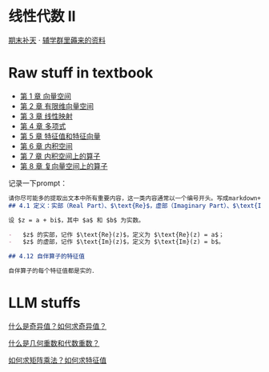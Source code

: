 # 线性代数 II

[期末补天](./fill-sky-1) · [辅学群里薅来的资料](./final2)

# Raw stuff in textbook

- [第 1 章 向量空间](./y-Raw-c1)
- [第 2 章 有限维向量空间](./y-Raw-c2)
- [第 3 章 线性映射](./y-Raw-c3)
- [第 4 章 多项式](./y-Raw-c4)
- [第 5 章 特征值和特征向量](./y-Raw-c5)
- [第 6 章 内积空间](./y-Raw-c6)
- [第 7 章 内积空间上的算子](./y-Raw-c7)
- [第 8 章 复向量空间上的算子](./y-Raw-c8)

记录一下prompt：

```markdown
请你尽可能多的提取出文本中所有重要内容，这一类内容通常以一个编号开头。写成markdown+latex形式。注意无需包括其证明，示例：
## 4.1 定义：实部（Real Part）、$\text{Re}$，虚部（Imaginary Part）、$\text{Im}$

设 $z = a + bi$，其中 $a$ 和 $b$ 为实数。

-   $z$ 的实部，记作 $\text{Re}(z)$，定义为 $\text{Re}(z) = a$；
-   $z$ 的虚部，记作 $\text{Im}(z)$，定义为 $\text{Im}(z) = b$。

## 4.12 自伴算子的特征值

自伴算子的每个特征值都是实的．
```

# LLM stuffs

[什么是奇异值？如何求奇异值？](./llms-ow01)

[什么是几何重数和代数重数？](./llms-ow02)

[如何求矩阵乘法？如何求特征值](./llms-ow02)
